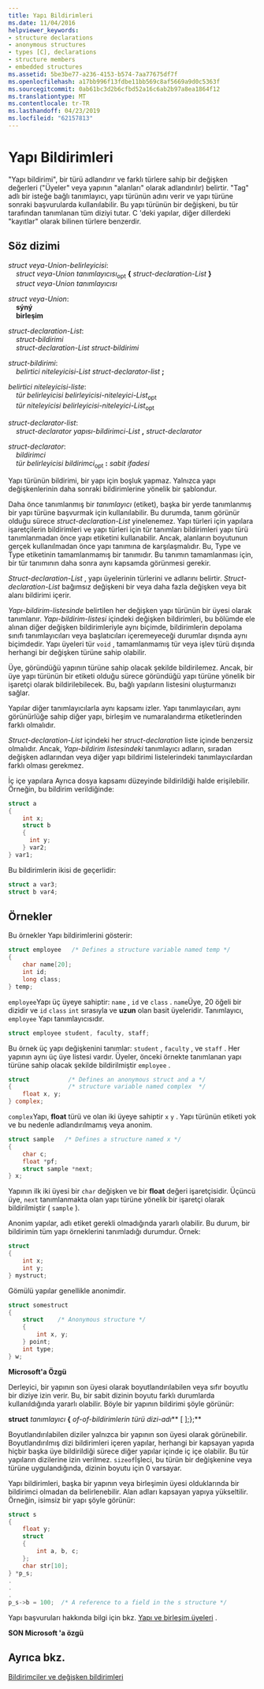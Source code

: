 ```yaml
---
title: Yapı Bildirimleri
ms.date: 11/04/2016
helpviewer_keywords:
- structure declarations
- anonymous structures
- types [C], declarations
- structure members
- embedded structures
ms.assetid: 5be3be77-a236-4153-b574-7aa77675df7f
ms.openlocfilehash: a17bb996f13fdbe11bb569c8af5669a9d0c5363f
ms.sourcegitcommit: 0ab61bc3d2b6cfbd52a16c6ab2b97a8ea1864f12
ms.translationtype: MT
ms.contentlocale: tr-TR
ms.lasthandoff: 04/23/2019
ms.locfileid: "62157813"
---
```

# <a name="structure-declarations"></a>Yapı Bildirimleri

"Yapı bildirimi", bir türü adlandırır ve farklı türlere sahip bir değişken değerleri ("Üyeler" veya yapının "alanları" olarak adlandırılır) belirtir. "Tag" adlı bir isteğe bağlı tanımlayıcı, yapı türünün adını verir ve yapı türüne sonraki başvurularda kullanılabilir. Bu yapı türünün bir değişkeni, bu tür tarafından tanımlanan tüm diziyi tutar. C 'deki yapılar, diğer dillerdeki "kayıtlar" olarak bilinen türlere benzerdir.

## <a name="syntax"></a>Söz dizimi

*struct veya-Union-belirleyicisi*:<br/>
&nbsp;&nbsp;&nbsp;&nbsp;*struct veya-Union* *tanımlayıcısı*<sub>opt</sub> **{** *struct-declaration-List* **}**<br/>
&nbsp;&nbsp;&nbsp;&nbsp;*struct veya-Union* *tanımlayıcısı*

*struct veya-Union*:<br/>
&nbsp;&nbsp;&nbsp;&nbsp;**sýný**<br/>
&nbsp;&nbsp;&nbsp;&nbsp;**birleşim**

*struct-declaration-List*:<br/>
&nbsp;&nbsp;&nbsp;&nbsp;*struct-bildirimi*<br/>
&nbsp;&nbsp;&nbsp;&nbsp;*struct-declaration-List* *struct-bildirimi*

*struct-bildirimi*:<br/>
&nbsp;&nbsp;&nbsp;&nbsp;*belirtici niteleyicisi-List* *struct-declarator-list* **;**

*belirtici niteleyicisi-liste*:<br/>
&nbsp;&nbsp;&nbsp;&nbsp;*tür belirleyicisi* *belirleyicisi-niteleyici-List*<sub>opt</sub><br/>
&nbsp;&nbsp;&nbsp;&nbsp;*tür niteleyicisi* *belirleyicisi-niteleyici-List*<sub>opt</sub>

*struct-declarator-list*:<br/>
&nbsp;&nbsp;&nbsp;&nbsp;*struct-declarator* *yapısı-bildirimci-List* **,** *struct-declarator*

*struct-declarator*:<br/>
&nbsp;&nbsp;&nbsp;&nbsp;*bildirimci*<br/>
&nbsp;&nbsp;&nbsp;&nbsp;*tür belirleyicisi* *bildirimci*<sub>opt</sub> **:** *sabit ifadesi*

Yapı türünün bildirimi, bir yapı için boşluk yapmaz. Yalnızca yapı değişkenlerinin daha sonraki bildirimlerine yönelik bir şablondur.

Daha önce tanımlanmış bir *tanımlayıcı* (etiket), başka bir yerde tanımlanmış bir yapı türüne başvurmak için kullanılabilir. Bu durumda, tanım görünür olduğu sürece *struct-declaration-List* yinelenemez. Yapı türleri için yapılara işaretçilerin bildirimleri ve yapı türleri için tür tanımları bildirimleri yapı türü tanımlanmadan önce yapı etiketini kullanabilir. Ancak, alanların boyutunun gerçek kullanılmadan önce yapı tanımına de karşılaşmalıdır. Bu, Type ve Type etiketinin tamamlanmamış bir tanımıdır. Bu tanımın tamamlanması için, bir tür tanımının daha sonra aynı kapsamda görünmesi gerekir.

*Struct-declaration-List* , yapı üyelerinin türlerini ve adlarını belirtir. *Struct-declaration-List* bağımsız değişkeni bir veya daha fazla değişken veya bit alanı bildirimi içerir.

*Yapı-bildirim-listesinde* belirtilen her değişken yapı türünün bir üyesi olarak tanımlanır. *Yapı-bildirim-listesi* içindeki değişken bildirimleri, bu bölümde ele alınan diğer değişken bildirimleriyle aynı biçimde, bildirimlerin depolama sınıfı tanımlayıcıları veya başlatıcıları içeremeyeceği durumlar dışında aynı biçimdedir. Yapı üyeleri tür `void` , tamamlanmamış tür veya işlev türü dışında herhangi bir değişken türüne sahip olabilir.

Üye, göründüğü yapının türüne sahip olacak şekilde bildirilemez. Ancak, bir üye yapı türünün bir etiketi olduğu sürece göründüğü yapı türüne yönelik bir işaretçi olarak bildirilebilecek. Bu, bağlı yapıların listesini oluşturmanızı sağlar.

Yapılar diğer tanımlayıcılarla aynı kapsamı izler. Yapı tanımlayıcıları, aynı görünürlüğe sahip diğer yapı, birleşim ve numaralandırma etiketlerinden farklı olmalıdır.

*Struct-declaration-List* içindeki her *struct-declaration* liste içinde benzersiz olmalıdır. Ancak, *Yapı-bildirim listesindeki* tanımlayıcı adların, sıradan değişken adlarından veya diğer yapı bildirimi listelerindeki tanımlayıcılardan farklı olması gerekmez.

İç içe yapılara Ayrıca dosya kapsamı düzeyinde bildirildiği halde erişilebilir. Örneğin, bu bildirim verildiğinde:

```C
struct a
{
    int x;
    struct b
    {
      int y;
    } var2;
} var1;
```

Bu bildirimlerin ikisi de geçerlidir:

```C
struct a var3;
struct b var4;
```

## <a name="examples"></a>Örnekler

Bu örnekler Yapı bildirimlerini gösterir:

```C
struct employee   /* Defines a structure variable named temp */
{
    char name[20];
    int id;
    long class;
} temp;
```

`employee`Yapı üç üyeye sahiptir: `name` , `id` ve `class` . `name`Üye, 20 öğeli bir dizidir ve `id` `class` `int` sırasıyla ve **uzun** olan basit üyeleridir. Tanımlayıcı, `employee` Yapı tanımlayıcısıdır.

```C
struct employee student, faculty, staff;
```

Bu örnek üç yapı değişkenini tanımlar: `student` , `faculty` , ve `staff` . Her yapının aynı üç üye listesi vardır. Üyeler, önceki örnekte tanımlanan yapı türüne sahip olacak şekilde bildirilmiştir `employee` .

```C
struct           /* Defines an anonymous struct and a */
{                /* structure variable named complex  */
    float x, y;
} complex;
```

`complex`Yapı, **float** türü ve olan iki üyeye sahiptir `x` `y` . Yapı türünün etiketi yok ve bu nedenle adlandırılmamış veya anonim.

```C
struct sample   /* Defines a structure named x */
{
    char c;
    float *pf;
    struct sample *next;
} x;
```

Yapının ilk iki üyesi bir `char` değişken ve bir **float** değeri işaretçisidir. Üçüncü üye, `next` tanımlanmakta olan yapı türüne yönelik bir işaretçi olarak bildirilmiştir ( `sample` ).

Anonim yapılar, adlı etiket gerekli olmadığında yararlı olabilir. Bu durum, bir bildirimin tüm yapı örneklerini tanımladığı durumdur. Örnek:

```C
struct
{
    int x;
    int y;
} mystruct;
```

Gömülü yapılar genellikle anonimdir.

```C
struct somestruct
{
    struct    /* Anonymous structure */
    {
        int x, y;
    } point;
    int type;
} w;
```

**Microsoft'a Özgü**

Derleyici, bir yapının son üyesi olarak boyutlandırılabilen veya sıfır boyutlu bir diziye izin verir. Bu, bir sabit dizinin boyutu farklı durumlarda kullanıldığında yararlı olabilir. Böyle bir yapının bildirimi şöyle görünür:

**struct** *tanımlayıcı* **{** *of-of-bildirimlerin* *türü* <em>dizi-adı</em>** \[ ];};**

Boyutlandırılabilen diziler yalnızca bir yapının son üyesi olarak görünebilir. Boyutlandırılmış dizi bildirimleri içeren yapılar, herhangi bir kapsayan yapıda hiçbir başka üye bildirildiği sürece diğer yapılar içinde iç içe olabilir. Bu tür yapıların dizilerine izin verilmez. `sizeof`İşleci, bu türün bir değişkenine veya türüne uygulandığında, dizinin boyutu için 0 varsayar.

Yapı bildirimleri, başka bir yapının veya birleşimin üyesi olduklarında bir bildirimci olmadan da belirlenebilir. Alan adları kapsayan yapıya yükseltilir. Örneğin, isimsiz bir yapı şöyle görünür:

```C
struct s
{
    float y;
    struct
    {
        int a, b, c;
    };
    char str[10];
} *p_s;
.
.
.
p_s->b = 100;  /* A reference to a field in the s structure */
```

Yapı başvuruları hakkında bilgi için bkz. [Yapı ve birleşim üyeleri](../c-language/structure-and-union-members.md) .

**SON Microsoft 'a özgü**

## <a name="see-also"></a>Ayrıca bkz.

[Bildirimciler ve değişken bildirimleri](../c-language/declarators-and-variable-declarations.md)
